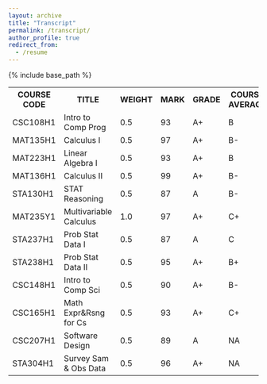 ```yaml
---
layout: archive
title: "Transcript"
permalink: /transcript/
author_profile: true
redirect_from:
  - /resume
---
```


{% include base_path %}

<table style="border-collapse: collapse; border: none;">
    <tr>
        <th style="border: none;">COURSE CODE</th>
        <th style="border: none;">TITLE</th>
        <th style="border: none;">WEIGHT</th>
        <th style="border: none;">MARK</th>
        <th style="border: none;">GRADE</th>
        <th style="border: none;">COURSE AVERAGE</th>
    </tr>
    <tr>
        <td style="border: none;">CSC108H1</td>
        <td style="border: none;">Intro to Comp Prog</td>
        <td style="border: none;">0.5</td>
        <td style="border: none;">93</td>
        <td style="border: none;">A+</td>
        <td style="border: none;">B</td>
    </tr>
    <tr>
        <td style="border: none;">MAT135H1</td>
        <td style="border: none;">Calculus I</td>
        <td style="border: none;">0.5</td>
        <td style="border: none;">97</td>
        <td style="border: none;">A+</td>
        <td style="border: none;">B-</td>
    </tr>
    <tr>
        <td style="border: none;">MAT223H1</td>
        <td style="border: none;">Linear Algebra I</td>
        <td style="border: none;">0.5</td>
        <td style="border: none;">93</td>
        <td style="border: none;">A+</td>
        <td style="border: none;">B</td>
    </tr>
    <tr>
        <td style="border: none;">MAT136H1</td>
        <td style="border: none;">Calculus II</td>
        <td style="border: none;">0.5</td>
        <td style="border: none;">99</td>
        <td style="border: none;">A+</td>
        <td style="border: none;">B-</td>
    </tr>
    <tr>
        <td style="border: none;">STA130H1</td>
        <td style="border: none;">STAT Reasoning</td>
        <td style="border: none;">0.5</td>
        <td style="border: none;">87</td>
        <td style="border: none;">A</td>
        <td style="border: none;">B-</td>
    </tr>
    <tr>
        <td style="border: none;">MAT235Y1</td>
        <td style="border: none;">Multivariable Calculus</td>
        <td style="border: none;">1.0</td>
        <td style="border: none;">97</td>
        <td style="border: none;">A+</td>
        <td style="border: none;">C+</td>
    </tr>
    <tr>
        <td style="border: none;">STA237H1</td>
        <td style="border: none;">Prob Stat Data I</td>
        <td style="border: none;">0.5</td>
        <td style="border: none;">87</td>
        <td style="border: none;">A</td>
        <td style="border: none;">C</td>
    </tr>
    <tr>
        <td style="border: none;">STA238H1</td>
        <td style="border: none;">Prob Stat Data II</td>
        <td style="border: none;">0.5</td>
        <td style="border: none;">95</td>
        <td style="border: none;">A+</td>
        <td style="border: none;">B+</td>
    </tr>
    <tr>
        <td style="border: none;">CSC148H1</td>
        <td style="border: none;">Intro to Comp Sci</td>
        <td style="border: none;">0.5</td>
        <td style="border: none;">90</td>
        <td style="border: none;">A+</td>
        <td style="border: none;">B-</td>
    </tr>
    <tr>
        <td style="border: none;">CSC165H1</td>
        <td style="border: none;">Math Expr&Rsng for Cs</td>
        <td style="border: none;">0.5</td>
        <td style="border: none;">93</td>
        <td style="border: none;">A+</td>
        <td style="border: none;">C+</td>
    </tr>
    <tr>
        <td style="border: none;">CSC207H1</td>
        <td style="border: none;">Software Design</td>
        <td style="border: none;">0.5</td>
        <td style="border: none;">89</td>
        <td style="border: none;">A</td>
        <td style="border: none;">NA</td>
    </tr>
    <tr>
        <td style="border: none;">STA304H1</td>
        <td style="border: none;">Survey Sam & Obs Data</td>
        <td style="border: none;">0.5</td>
        <td style="border: none;">96</td>
        <td style="border: none;">A+</td>
        <td style="border: none;">NA</td>
    </tr>
</table>

